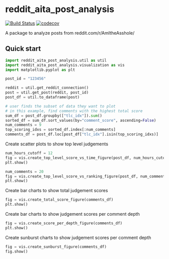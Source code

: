 # reddit_aita_post_analysis

[![Build Status](https://github.com/stevenaleung/reddit_aita_post_analysis/actions/workflows/ci.yml/badge.svg?branch=main)](https://github.com/stevenaleung/reddit_aita_post_analysis/actions/workflows/ci.yml?query=branch%3Amain)
[![codecov](https://codecov.io/gh/stevenaleung/reddit_aita_post_analysis/branch/main/graph/badge.svg?token=36E0JH5GYV)](https://codecov.io/gh/stevenaleung/reddit_aita_post_analysis)


A package to analyze posts from reddit.com/r/AmItheAsshole/

## Quick start

```python
import reddit_aita_post_analysis.util as util
import reddit_aita_post_analysis.visualization as vis
import matplotlib.pyplot as plt

post_id = "123456"

reddit = util.get_reddit_connection()
post = util.get_post(reddit, post_id)
post_df = util.to_dataframe(post)

# user finds the subset of data they want to plot
# in this example, find comments with the highest total score
sum_df = post_df.groupby(["tlc_idx"]).sum()
sorted_df = sum_df.sort_values(by="comment_score", ascending=False)
num_comments = 9
top_scoring_idxs = sorted_df.index[:num_comments]
comments_df = post_df.loc[post_df["tlc_idx"].isin(top_scoring_idxs)]
```

Create scatter plots to show top level judgements 
```python
num_hours_cutoff = 12
fig = vis.create_top_level_score_vs_time_figure(post_df, num_hours_cutoff)
plt.show()

num_comments = 20
fig = vis.create_top_level_score_vs_ranking_figure(post_df, num_comments)
plt.show()
```

Create bar charts to show total judgement scores
```python
fig = vis.create_total_score_figure(comments_df)
plt.show()
```

Create bar charts to show judgement scores per comment depth
```python
fig = vis.create_score_per_depth_figure(comments_df)
plt.show()
```

Create sunburst charts to show judgement scores per comment depth
```python
fig = vis.create_sunburst_figure(comments_df)
fig.show()
```
